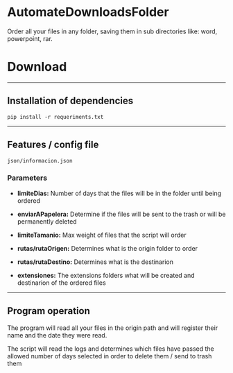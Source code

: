 # AutomateDownloadsFolder

Order all your files in any folder, saving them in sub directories like: word, powerpoint, rar.

# Download

---

## Installation of dependencies 
`pip install -r requeriments.txt`

---

## Features / config file
`json/informacion.json`

### Parameters
- **limiteDias:** Number of days that the files will be in the folder until being ordered

- **enviarAPapelera:** Determine if the files will be sent to the trash or will be permanently deleted

- **limiteTamanio:** Max weight of files that the script will order

- **rutas/rutaOrigen:** Determines what is the origin folder to order

- **rutas/rutaDestino:** Determines what is the destinarion

- **extensiones:** The extensions folders what will be created and destinarion of the ordered files 

---
## Program operation

The program will read all your files in the origin path and will register their name and the date they were read. 

The script will read the logs and determines which files have passed the allowed number of days selected in order to delete them / send to trash them
